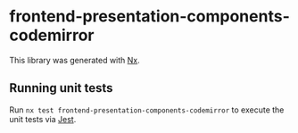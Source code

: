 # frontend-presentation-components-codemirror

This library was generated with [Nx](https://nx.dev).

## Running unit tests

Run `nx test frontend-presentation-components-codemirror` to execute the unit tests via [Jest](https://jestjs.io).
